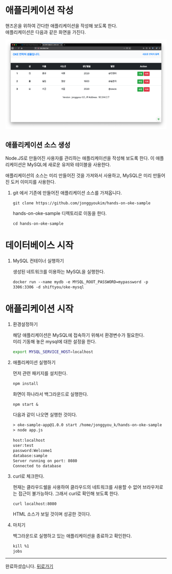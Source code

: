 # 애플리케이션 작성

핸즈온을 위하여 간다한 애플리케이션을 작성해 보도록 한다.  
애플리케이션은 다음과 같은 화면을 가진다.

![](images/app.png)

## 애플리케이션 소스 생성

Node.JS로 만들어진 사용자를 관리하는 애플리케이션을 작성해 보도록 한다. 이 애플리케이션은 MySQL에 새로운 유저와 테이블을 사용한다.

애플리케이션의 소스는 미리 만들어진 것을 가져와서 사용하고, MySQL은 미리 만들어진 도커 이미지를 사용한다.

1. git 에서 기존에 만들어진 애플리케이션 소스를 가져옵니다.

    ~~~
    git clone https://github.com/jonggyoukim/hands-on-oke-sample
    ~~~

    hands-on-oke-sample 디렉토리로 이동을 한다.
    ~~~
    cd hands-on-oke-sample
    ~~~


# 데이터베이스 시작
<!--
1. 인스턴스 포트 열기

    ~~~sh
    sudo firewall-cmd --add-port=3306/tcp --permanent
    sudo systemctl restart firewalld
    ~~~
-->
1. MySQL 컨테이너 실행하기

    생성된 네트워크를 이용하는 MySQL을 실행한다.
    ~~~
    docker run --name mydb -e MYSQL_ROOT_PASSWORD=mypassword -p 3306:3306 -d shiftyou/oke-mysql 
    ~~~


# 애플리케이션 시작
<!--
1. 인스턴스 포트 열기

    ~~~sh
    sudo firewall-cmd --add-port=8080/tcp --permanent
    sudo systemctl restart firewalld
    ~~~
-->

1. 환경설정하기

    해당 애플리케이션은 MySQL에 접속하기 위해서 환경변수가 필요한다.  
    미리 기동해 놓은 mysql에 대한 설정을 한다.
    ~~~sh
    export MYSQL_SERVICE_HOST=localhost
    ~~~

1. 애플리케이션 실행하기  

    먼저 관련 패키지를 설치한다.
    ~~~sh
    npm install
    ~~~

    화면이 하나라서 백그라운드로 실행한다.
    ~~~
    npm start &
    ~~~

    다음과 같이 나오면 실행한 것이다.
    ~~~
    > oke-sample-app@1.0.0 start /home/jonggyou_k/hands-on-oke-sample
    > node app.js

    host:localhost
    user:test
    password:Welcome1
    database:sample
    Server running on port: 8080
    Connected to database
    ~~~

1. curl로 체크한다.

    현재는 클라우드쉘을 사용하여 클라우드의 네트워크를 사용할 수 없어 브라우저로는 접근이 불가능하다. 그래서 curl로 확인해 보도록 한다.
    ~~~
    curl localhost:8080
    ~~~

    HTML 소스가 보일 것이며 성공한 것이다.  
    

1. 마치기

    백그라운드로 실행하고 있는 애플리케이션을 종료하고 확인한다.

    ~~~
    kill %1
    jobs
    ~~~


---
완료하셨습니다. <a href="javascript:history.back();">뒤로가기</a>

